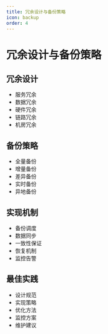 ```yaml
---
title: 冗余设计与备份策略
icon: backup
order: 4
---
```


# 冗余设计与备份策略

## 冗余设计
- 服务冗余
- 数据冗余
- 硬件冗余
- 链路冗余
- 机房冗余

## 备份策略
- 全量备份
- 增量备份
- 差异备份
- 实时备份
- 异地备份

## 实现机制
- 备份调度
- 数据同步
- 一致性保证
- 恢复机制
- 监控告警

## 最佳实践
- 设计规范
- 实现策略
- 优化方法
- 监控方案
- 维护建议
